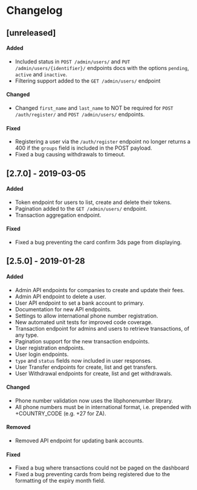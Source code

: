 # Changelog

## [unreleased]

#### Added
- Included status in `POST /admin/users/` and `PUT /admin/users/{identifier}/` endpoints docs with the options `pending`, `active` and `inactive`.
- Filtering support added to the `GET /admin/users/` endpoint

#### Changed
- Changed `first_name` and `last_name` to NOT be required for `POST /auth/register/` and `POST /admin/users/` endpoints.

#### Fixed
- Registering a user via the `/auth/register` endpoint no longer returns a 400 if the `groups` field is included in the POST payload.
- Fixed a bug causing withdrawals to timeout.

## [2.7.0] - 2019-03-05

#### Added
- Token endpoint for users to list, create and delete their tokens.
- Pagination added to the `GET /admin/users/` endpoint.
- Transaction aggregation endpoint.

#### Fixed
- Fixed a bug preventing the card confirm 3ds page from displaying.

## [2.5.0] - 2019-01-28

#### Added
- Admin API endpoints for companies to create and update their fees.
- Admin API endpoint to delete a user.
- User API endpoint to set a bank account to primary.
- Documentation for new API endpoints.
- Settings to allow international phone number registration.
- New automated unit tests for improved code coverage.
- Transaction endpoint for admins and users to retrieve transactions, of any type.
- Pagination support for the new transaction endpoints.
- User registration endpoints.
- User login endpoints.
- `type` and `status` fields now included in user responses.
- User Transfer endpoints for create, list and get transfers.
- User Withdrawal endpoints for create, list and get withdrawals.

#### Changed
- Phone number validation now uses the libphonenumber library.
- All phone numbers must be in international format, i.e. prepended with +COUNTRY_CODE (e.g. +27 for ZA).

#### Removed
- Removed API endpoint for updating bank accounts.

#### Fixed
- Fixed a bug where transactions could not be paged on the dashboard
- Fixed a bug preventing cards from being registered due to the formatting of the expiry month field.  
